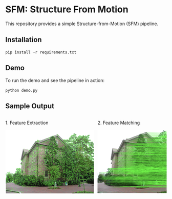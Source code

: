 # SFM: Structure From Motion

This repository provides a simple Structure-from-Motion (SFM) pipeline.

## Installation

```
pip install -r requirements.txt
```

## Demo

To run the demo and see the pipeline in action:

```
python demo.py
```

## Sample Output

<div style="display: flex; overflow-x: auto; white-space: nowrap;">
    <div style="flex: 0 0 auto; margin-right: 10px;">
        <p>1. Feature Extraction</p>
        <img src="image.png" alt="Feature Extraction" height="200"/>
    </div>
    <div style="flex: 0 0 auto; margin-right: 10px;">
        <p>2. Feature Matching</p>
        <img src="image-1.png" alt="Feature Matching" height="200"/>
    </div>
    <div style="flex: 0 0 auto;">
        <p>3. Sparse Reconstruction</p>
        <img src="image-2.png" alt="Sparse Reconstruction" height="200"/>
    </div>
</div>
